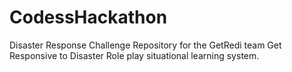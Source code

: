 CodessHackathon
===============

Disaster Response Challenge
Repository for the GetRedi team
Get Responsive to Disaster
Role play situational learning system.
